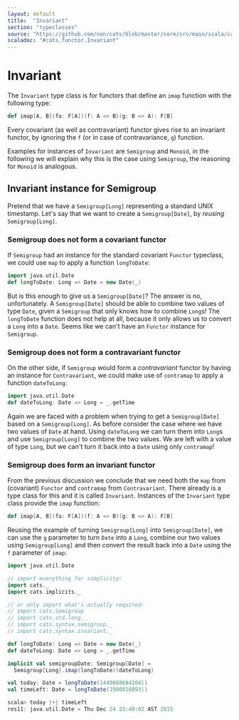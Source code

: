 ```yaml
---
layout: default
title:  "Invariant"
section: "typeclasses"
source: "https://github.com/non/cats/blob/master/core/src/main/scala/cats/functor/Invariant.scala"
scaladoc: "#cats.functor.Invariant"
---
```

# Invariant

The `Invariant` type class is for functors that define an `imap`
function with the following type:

```scala
def imap[A, B](fa: F[A])(f: A => B)(g: B => A): F[B]
```

Every covariant (as well as contravariant) functor gives rise to an invariant
functor, by ignoring the `f` (or in case of contravariance, `g`) function.

Examples for instances of `Invariant` are `Semigroup` and `Monoid`, in
the following we will explain why this is the case using `Semigroup`, the
reasoning for `Monoid` is analogous.

## Invariant instance for Semigroup

Pretend that we have a `Semigroup[Long]` representing a standard UNIX
timestamp.  Let's say that we want to create a `Semigroup[Date]`, by
*reusing* `Semigroup[Long]`.

### Semigroup does not form a covariant functor

If `Semigroup` had an instance for the standard covariant `Functor`
typeclass, we could use `map` to apply a function `longToDate`:

```scala
import java.util.Date
def longToDate: Long => Date = new Date(_)
```

But is this enough to give us a `Semigroup[Date]`?  The answer is no,
unfortunately.  A `Semigroup[Date]` should be able to combine two
values of type `Date`, given a `Semigroup` that only knows how to
combine `Long`s!  The `longToDate` function does not help at all,
because it only allows us to convert a `Long` into a `Date`.  Seems
like we can't have an `Functor` instance for `Semigroup`.

### Semigroup does not form a contravariant functor

On the other side, if `Semigroup` would form a *contravariant* functor
by having an instance for `Contravariant`, we could make use of
`contramap` to apply a function `dateToLong`:

```scala
import java.util.Date
def dateToLong: Date => Long = _.getTime
```

Again we are faced with a problem when trying to get a
`Semigroup[Date]` based on a `Semigroup[Long]`.  As before consider
the case where we have two values of `Date` at hand.  Using
`dateToLong` we can turn them into `Long`s and use `Semigroup[Long]`
to combine the two values.  We are left with a value of type `Long`,
but we can't turn it back into a `Date` using only `contramap`!

### Semigroup does form an invariant functor

From the previous discussion we conclude that we need both the `map`
from (covariant) `Functor` and `contramap` from `Contravariant`.
There already is a type class for this and it is called `Invariant`.
Instances of the `Invariant` type class provide the `imap` function:

```scala
def imap[A, B](fa: F[A])(f: A => B)(g: B => A): F[B]
```

Reusing the example of turning `Semigroup[Long]` into
`Semigroup[Date]`, we can use the `g` parameter to turn `Date` into a
`Long`, combine our two values using `Semigroup[Long]` and then
convert the result back into a `Date` using the `f` parameter of
`imap`:

```scala
import java.util.Date

// import everything for simplicity:
import cats._
import cats.implicits._

// or only import what's actually required:
// import cats.Semigroup
// import cats.std.long._
// import cats.syntax.semigroup._
// import cats.syntax.invariant._

def longToDate: Long => Date = new Date(_)
def dateToLong: Date => Long = _.getTime

implicit val semigroupDate: Semigroup[Date] =
  Semigroup[Long].imap(longToDate)(dateToLong)

val today: Date = longToDate(1449088684104l)
val timeLeft: Date = longToDate(1900918893l)
```

```scala
scala> today |+| timeLeft
res11: java.util.Date = Thu Dec 24 23:40:02 AST 2015
```
